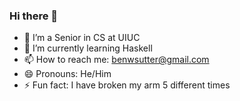 ### Hi there 👋

- 🔭 I’m a Senior in CS at UIUC
- 🌱 I’m currently learning Haskell 
- 📫 How to reach me: benwsutter@gmail.com
- 😄 Pronouns: He/Him
- ⚡ Fun fact: I have broken my arm 5 different times

